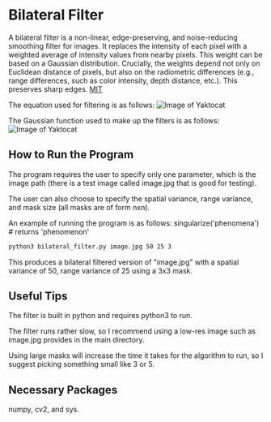 # Bilateral Filter
A bilateral filter is a non-linear, edge-preserving, and noise-reducing smoothing filter for images. It replaces the intensity of each pixel with a weighted average of intensity values from nearby pixels. This weight can be based on a Gaussian distribution. Crucially, the weights depend not only on Euclidean distance of pixels, but also on the radiometric differences (e.g., range differences, such as color intensity, depth distance, etc.). This preserves sharp edges. [MIT](https://en.wikipedia.org/wiki/Bilateral_filter)

The equation used for filtering is as follows:
![Image of Yaktocat](https://wikimedia.org/api/rest_v1/media/math/render/svg/2765ae591a57896fe5e802ed797ad87a99a77887)

The Gaussian function used to make up the filters is as follows:
![Image of Yaktocat](https://wikimedia.org/api/rest_v1/media/math/render/svg/8aa9ff808602c27f1d9d63d7b2c115388a34f190)

## How to Run the Program
The program requires the user to specify only one parameter, which is the image path (there is a test image called image.jpg that is good for testing).

The user can also choose to specify the spatial variance, range variance, and mask size (all masks are of form nxn).

An example of running the program is as follows:
singularize('phenomena') # returns 'phenomenon'
```bash
python3 bilateral_filter.py image.jpg 50 25 3
```
This produces a bilateral filtered version of "image.jpg" with a spatial variance of 50, range variance of 25 using a 3x3 mask.


## Useful Tips
The filter is built in python and requires python3 to run.

The filter runs rather slow, so I recommend using a low-res image such as image.jpg provides in the main directory.

Using large masks will increase the time it takes for the algorithm to run, so I suggest picking something small like 3 or 5.

## Necessary Packages
numpy, cv2, and sys.